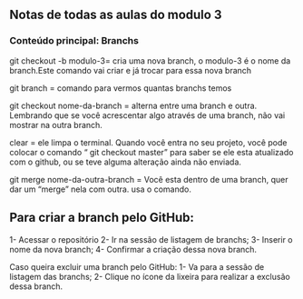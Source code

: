 ## Notas de todas as aulas do modulo 3

### Conteúdo principal: Branchs

git checkout -b  modulo-3= cria uma nova branch, o modulo-3 é o nome da branch.Este comando vai criar e já trocar para essa nova branch

git branch = comando para vermos quantas branchs temos 

git checkout nome-da-branch = alterna entre uma branch e outra. Lembrando que se você acrescentar algo através de uma branch, não vai mostrar na outra branch.

clear = ele limpa o terminal.
Quando você entra no seu projeto, você pode colocar o comando “ git checkout master” para saber se ele esta atualizado com o github, ou se teve alguma alteração ainda não enviada.

git merge nome-da-outra-branch = Você esta dentro de uma branch, quer dar um “merge” nela com outra. usa o comando.


## Para criar a branch pelo GitHub:

1- Acessar o repositório 2- Ir na sessão de listagem de branchs; 3- Inserir o nome da nova branch; 4- Confirmar a criação dessa nova branch.

Caso queira excluir uma branch pelo GitHub: 1- Va para a sessão de listagem das branchs; 2- Clique no ícone da lixeira para realizar a exclusão dessa branch.

